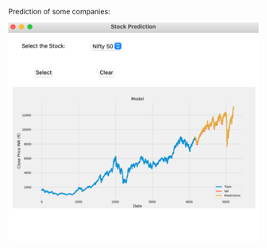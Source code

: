 Prediction of some companies:

![Alt text](https://github.com/Devam22/Stock-Price-Prediction-Using-LSTM/blob/master/ScreenShot/Screenshot%202021-07-10%20at%205.01.40%20PM.png)
